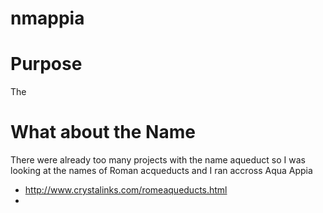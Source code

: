 # nmappia

# Purpose

The 

# What about the Name

There were already too many projects with the name aqueduct so I was looking at the names of Roman acqueducts and I ran accross Aqua Appia

- http://www.crystalinks.com/romeaqueducts.html
- 
